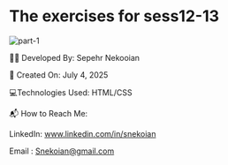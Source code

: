 # The exercises for sess12-13
![part-1](https://github.com/user-attachments/assets/52fc5d71-de49-4726-941e-8c66ba92325c)


👨‍💻 Developed By: Sepehr Nekooian

📅 Created On: July 4, 2025

💻Technologies Used: HTML/CSS 

📬 How to Reach Me:

LinkedIn: www.linkedin.com/in/snekoian

Email : Snekoian@gmail.com
